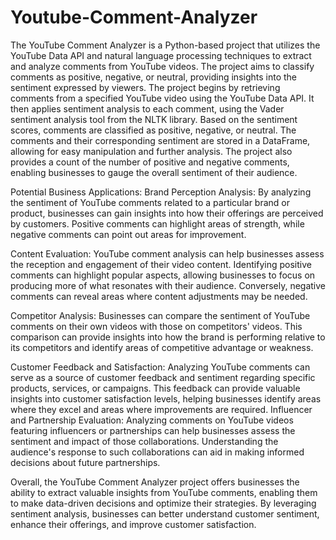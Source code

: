 # Youtube-Comment-Analyzer

The YouTube Comment Analyzer is a Python-based project that utilizes the YouTube Data API and natural language processing techniques to extract and analyze comments from YouTube videos. The project aims to classify comments as positive, negative, or neutral, providing insights into the sentiment expressed by viewers.
The project begins by retrieving comments from a specified YouTube video using the YouTube Data API. It then applies sentiment analysis to each comment, using the Vader sentiment analysis tool from the NLTK library. Based on the sentiment scores, comments are classified as positive, negative, or neutral.
The comments and their corresponding sentiment are stored in a DataFrame, allowing for easy manipulation and further analysis. The project also provides a count of the number of positive and negative comments, enabling businesses to gauge the overall sentiment of their audience.

Potential Business Applications:
Brand Perception Analysis: By analyzing the sentiment of YouTube comments related to a particular brand or product, businesses can gain insights into how their offerings are perceived by customers. Positive comments can highlight areas of strength, while negative comments can point out areas for improvement.

Content Evaluation: YouTube comment analysis can help businesses assess the reception and engagement of their video content. Identifying positive comments can highlight popular aspects, allowing businesses to focus on producing more of what resonates with their audience. Conversely, negative comments can reveal areas where content adjustments may be needed.

Competitor Analysis: Businesses can compare the sentiment of YouTube comments on their own videos with those on competitors' videos. This comparison can provide insights into how the brand is performing relative to its competitors and identify areas of competitive advantage or weakness.

Customer Feedback and Satisfaction: Analyzing YouTube comments can serve as a source of customer feedback and sentiment regarding specific products, services, or campaigns. This feedback can provide valuable insights into customer satisfaction levels, helping businesses identify areas where they excel and areas where improvements are required.
Influencer and Partnership Evaluation: Analyzing comments on YouTube videos featuring influencers or partnerships can help businesses assess the sentiment and impact of those collaborations. Understanding the audience's response to such collaborations can aid in making informed decisions about future partnerships.

Overall, the YouTube Comment Analyzer project offers businesses the ability to extract valuable insights from YouTube comments, enabling them to make data-driven decisions and optimize their strategies. By leveraging sentiment analysis, businesses can better understand customer sentiment, enhance their offerings, and improve customer satisfaction.

